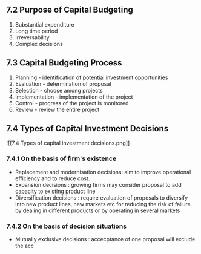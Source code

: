 ## 7.2 Purpose of Capital Budgeting
1. Substantial expenditure
2. Long time period 
3. Irreversability
4. Complex decisions

## 7.3 Capital Budgeting Process
1. Planning - identification of potential investment opportunities 
2. Evaluation - determination of proposal 
3. Selection  - choose among projects
4. Implementation - implementation of the project
5. Control - progress of the project is monitored
6. Review - review the entire project

## 7.4 Types of Capital Investment Decisions

![[7.4 Types of capital investment decisions.png]]

### 7.4.1 On the basis of firm's existence 
- Replacement and modernisation decisions: aim to improve operational efficiency and to reduce cost.
- Expansion decisions : growing firms may consider proposal to add capacity to existing product line
- Diversification decisions : require evaluation of proposals to diversify into new product lines, new markets etc for reducing the risk of failure by dealing in different products or by operating in several markets 

### 7.4.2 On the basis of decision situations 
- Mutually exclusive decisions : accecptance of one proposal will exclude the acc